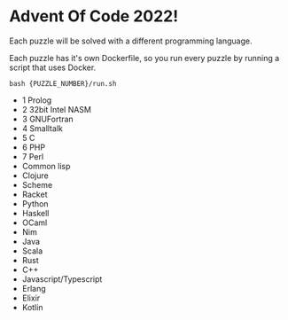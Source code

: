 # Advent Of Code 2022!

Each puzzle will be solved with a different programming language.

Each puzzle has it's own Dockerfile, so you run every puzzle by running a script that uses Docker.

`bash {PUZZLE_NUMBER}/run.sh`

- 1 Prolog
- 2 32bit Intel NASM
- 3 GNUFortran
- 4 Smalltalk
- 5 C
- 6 PHP
- 7 Perl
- Common lisp
- Clojure
- Scheme
- Racket
- Python
- Haskell
- OCaml
- Nim
- Java
- Scala
- Rust
- C++
- Javascript/Typescript
- Erlang
- Elixir
- Kotlin
